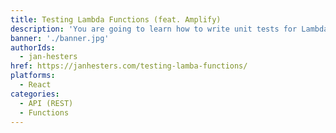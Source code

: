 ```yaml
---
title: Testing Lambda Functions (feat. Amplify)
description: 'You are going to learn how to write unit tests for Lambda functions. We are going to write integration tests, too, and use test-driven development to write our tests. We will break our express app into small modules to make its units composable and testable.'
banner: './banner.jpg'
authorIds:
  - jan-hesters
href: https://janhesters.com/testing-lamba-functions/
platforms:
  - React
categories:
  - API (REST)
  - Functions
---
```

